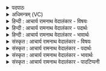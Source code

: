 <details><summary>पदपाठः</summary>

स꣡दा꣢꣯। वः꣣। इ꣡न्द्रः꣢꣯। च꣡र्कृ꣢꣯षत्। आ। उ꣡प꣢꣯। उ꣣। नु꣢। सः। स꣣पर्य꣢न्। न। दे꣣वः꣢। वृ꣣तः꣢। शू꣡रः꣢꣯। इ꣡न्द्रः꣢꣯। १९६।
</details>

<details><summary>अधिमन्त्रम् (VC)</summary>

- इन्द्रः
- वामदेवो गौतमः
- गायत्री
- षड्जः
- ऐन्द्रं काण्डम्
</details>

<details><summary>हिन्दी : आचार्य रामनाथ वेदालंकार - विषयः</summary>

अगले मन्त्र में परमेश्वर और राजा के वरण का विषय है।
</details>

<details><summary>हिन्दी : आचार्य रामनाथ वेदालंकार - पदार्थः</summary>

पदार्थान्वयभाषाः -  हे मनुष्यो ! (सदा) हमेशा (वः) तुम्हें, जो (इन्द्रः) परमेश्वर वा सुयोग्य जन (आ चर्कृषत्) अतिशय बार-बार कर्मों में प्रेरित करे, और (उप उ) समीप आकर (नु) शीघ्र ही (सः) वह (सपर्यन्) तुम्हारा सत्कार करे, प्रेम से तुम्हें शुभ कर्मों के लिए साधुवाद और प्रोत्साहन प्रदान करे, वैसा (देवः) दिव्य गुण-कर्म-स्वभाववाला (शूरः) वीर (इन्द्रः) परमेश्वर वा सुयोग्य मनुष्य (वृतः न) तुमने अभी तक नेता रूप में या राजा रूप में वरा नहीं है? बिना वरे पूर्वोक्त लाभ कैसे मिल सकते हैं? अतः अवश्य ही उसका वरण करो ॥३॥ इस मन्त्र में अर्थश्लेष अलङ्कार है ॥३॥
</details>

<details><summary>हिन्दी : आचार्य रामनाथ वेदालंकार - भावार्थः</summary>

भावार्थभाषाः -  जैसे वरण किया हुआ परमेश्वर मनुष्यों को पुरुषार्थ में प्रवृत्त करता है और शुभ कर्म करनेवालों को साधुवाद देकर उत्साहित करता है, वैसे ही प्रजाओं द्वारा चुना गया राजा प्रजाओं के लिए करे ॥३॥
</details>

<details><summary>संस्कृत : आचार्य रामनाथ वेदालंकार - विषयः</summary>

अथ परमेश्वरस्य नृपतेश्च वरणविषयमाह।
</details>

<details><summary>संस्कृत : आचार्य रामनाथ वेदालंकार - पदार्थः</summary>

पदार्थान्वयभाषाः -  हे जनाः ! (सदा) सर्वदा (वः) युष्मान् यः (इन्द्रः) परमेश्वरः सुयोग्यो जनो वा (आ१ चर्कृषत्२) अतिशयेन पुनः पुनः कर्मसु प्रेरयेत्। कृष विलेखने धातोर्यङ्लुगन्ताल्लेटि रूपम्। यद्वा डुकृञ् करणे धातोर्णिजन्ताद् यङ्लुगन्ताल्लेटि सिब्बहुलं लेटि। अ० ३।१।३४ इति सिबागमे रूपम्। (उप उ) उपेत्य च (नु) क्षिप्रम्। नु इति क्षिप्रनाम। निघं० २।१५। (सः) असौ (सपर्यन्) युष्मान् सत्कुर्वन्, प्रेम्णा युष्मभ्यं शुभकर्मार्थं साधुवादं प्रोत्साहनं च प्रयच्छन् भवेत्, तादृशं (देवः) दिव्यगुणकर्मस्वभावः (शूरः) वीरः (इन्द्रः) परमेश्वरः सुयोग्यो जनो वा (वृतः न३) युष्माभिर्नेतृत्वेन राजत्वेन वा स्वीकृतो न ? वरणाभावे कथं पूर्वोक्ता लाभाः स्युः ? अतोऽवश्यं स वरणीय इति भावः ॥३॥ अत्र अर्थश्लेषालङ्कारः ॥३॥
</details>

<details><summary>संस्कृत : आचार्य रामनाथ वेदालंकार - भावार्थः</summary>

भावार्थभाषाः -  यथा वृतः परमेश्वरो जनान् पुरुषार्थे प्रवर्तयति, शुभकर्मकारिणश्च साधुवादेन समुत्साहयति, तथैव प्रजाभिर्निर्वाचितो राजा प्रजाभ्यः कुर्यात् ॥३॥
</details>

<details><summary>संस्कृत : आचार्य रामनाथ वेदालंकार - पादटिप्पनी</summary>

टिप्पणी:   १. आ उप उ नु चत्वारोऽप्येते पादपूरणाः—इति वि०। २. चर्कृषत् अत्यर्थं करोति, पुनः पुनर्वा करोति। किम् ! उच्यते। बलं पुष्टिं हिरण्यं दीर्घं च जीवितम्—इति वि०। आचर्कृषत् आ करोतु, भृशं करोतु। करोतेः यङ्लुकि पञ्चमलकारान्तः चर्कृषदिति। आकरणम् आनयनम्, उपो उप समीपे—इति भ०। ३. न शब्द उपरिष्टादुपचारत्वादुपमार्थीयः, परिचरन्निव—इति वि०। तत्तु चिन्त्यम्, यतो द्वितीयपादसमाप्तौ विरामानन्तरं तृतीयपादादौ प्रयुक्तो न शब्दः सपर्यन् इत्यतः सम्बन्धमुपपादयितुं नार्हतीति। न वृतः न वारितः केनचित्—इति भ०। सायणेन तु न इत्यस्य स्थाने नः इति पाठं मत्वा व्याख्यातम्, तदपि चिन्त्यं कुत्रापि नः इति पाठस्यानुपलम्भात्।
</details>